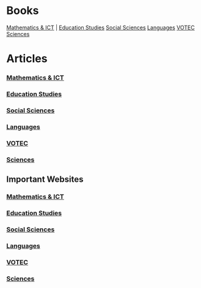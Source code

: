 

# Books
[Mathematics & ICT](https://github.com/etconsult2023/etconsult2023.github.io/tree/main/articles/educ_studies) | [Education Studies](https://github.com/etconsult2023/etconsult2023.github.io/tree/main/articles/educ_studies) [Social Sciences](https://github.com/etconsult2023/etconsult2023.github.io/tree/main/articles/educ_studies) [Languages](https://github.com/etconsult2023/etconsult2023.github.io/tree/main/articles/educ_studies) [VOTEC](https://github.com/etconsult2023/etconsult2023.github.io/tree/main/articles/educ_studies) [Sciences](https://github.com/etconsult2023/etconsult2023.github.io/tree/main/articles/educ_studies) 

# Articles

### [Mathematics & ICT](https://github.com/etconsult2023/etconsult2023.github.io/tree/main/articles/educ_studies)
### [Education Studies](https://github.com/etconsult2023/etconsult2023.github.io/tree/main/articles/educ_studies) 
### [Social Sciences](https://github.com/etconsult2023/etconsult2023.github.io/tree/main/articles/educ_studies) 
### [Languages](https://github.com/etconsult2023/etconsult2023.github.io/tree/main/articles/educ_studies) 
### [VOTEC](https://github.com/etconsult2023/etconsult2023.github.io/tree/main/articles/educ_studies) 
### [Sciences](https://github.com/etconsult2023/etconsult2023.github.io/tree/main/articles/educ_studies) 


## Important Websites

### [Mathematics & ICT](https://github.com/etconsult2023/etconsult2023.github.io/tree/main/articles/educ_studies)
### [Education Studies](https://github.com/etconsult2023/etconsult2023.github.io/tree/main/articles/educ_studies) 
### [Social Sciences](https://github.com/etconsult2023/etconsult2023.github.io/tree/main/articles/educ_studies) 
### [Languages](https://github.com/etconsult2023/etconsult2023.github.io/tree/main/articles/educ_studies) 
### [VOTEC](https://github.com/etconsult2023/etconsult2023.github.io/tree/main/articles/educ_studies) 
### [Sciences](https://github.com/etconsult2023/etconsult2023.github.io/tree/main/articles/educ_studies) 





